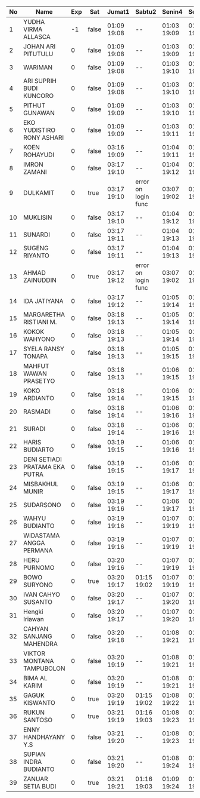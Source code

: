 | No | Name | Exp | Sat | Jumat1 | Sabtu2 | Senin4 | Selasa5 | Rabu6 |
|-----|-----|-----|-----|-----|-----|-----|-----|-----|
| 1 | YUDHA VIRMA ALLASCA | -1 | false | 01:09 19:08 | -- | 01:03 19:09 | 01:26 19:05 | 01:06 19:09 |
| 2 | JOHAN ARI PITUTULU | 0 | false | 01:09 19:08 | -- | 01:03 19:09 | 01:26 19:05 | 01:06 19:09 |
| 3 | WARIMAN | 0 | false | 01:09 19:08 | -- | 01:03 19:10 | 01:26 19:06 | 01:06 19:09 |
| 4 | ARI SUPRIH BUDI KUNCORO | 0 | false | 01:09 19:08 | -- | 01:03 19:10 | 01:26 19:06 | 01:06 19:09 |
| 5 | PITHUT GUNAWAN | 0 | false | 01:09 19:09 | -- | 01:03 19:10 | 01:26 19:06 | 01:06 19:09 |
| 6 | EKO YUDISTIRO RONY ASHARI | 0 | false | 01:09 19:09 | -- | 01:03 19:11 | 01:26 19:07 | 01:06 19:09 |
| 7 | KOEN ROHAYUDI | 0 | false | 03:16 19:09 | -- | 01:04 19:11 | 01:26 19:07 | 01:07 19:09 |
| 8 | IMRON ZAMANI | 0 | false | 03:17 19:10 | -- | 01:04 19:12 | 01:27 19:07 | 01:07 19:10 |
| 9 | DULKAMIT | 0 | true | 03:17 19:10 | error on login func | 03:07 19:02 | 01:04 19:12 | 01:27 19:08 | 01:07 19:10 |
| 10 | MUKLISIN | 0 | false | 03:17 19:10 | -- | 01:04 19:12 | 01:27 19:08 | 01:07 19:10 |
| 11 | SUNARDI | 0 | false | 03:17 19:11 | -- | 01:04 19:13 | 01:27 19:08 | 01:07 19:10 |
| 12 | SUGENG RIYANTO | 0 | false | 03:17 19:11 | -- | 01:04 19:13 | 01:27 19:09 | 01:07 19:10 |
| 13 | AHMAD ZAINUDDIN | 0 | true | 03:17 19:12 | error on login func | 03:07 19:02 | 01:05 19:14 | 01:27 19:09 | 01:07 19:10 |
| 14 | IDA JATIYANA | 0 | false | 03:17 19:12 | -- | 01:05 19:14 | 01:27 19:09 | 01:08 19:10 |
| 15 | MARGARETHA RISTIANI M. | 0 | false | 03:18 19:13 | -- | 01:05 19:14 | 01:28 19:10 | 01:08 19:11 |
| 16 | KOKOK WAHYONO | 0 | false | 03:18 19:13 | -- | 01:05 19:14 | 01:28 19:10 | 01:08 19:11 |
| 17 | SYELA RANSY TONAPA | 0 | false | 03:18 19:13 | -- | 01:05 19:15 | 01:28 19:10 | 01:08 19:11 |
| 18 | MAHFUT WAWAN PRASETYO | 0 | false | 03:18 19:13 | -- | 01:06 19:15 | 01:28 19:11 | 01:08 19:11 |
| 19 | KOKO ARDIANTO | 0 | false | 03:18 19:14 | -- | 01:06 19:15 | 01:28 19:11 | 01:08 19:11 |
| 20 | RASMADI | 0 | false | 03:18 19:14 | -- | 01:06 19:16 | 01:28 19:12 | 01:08 19:11 |
| 21 | SURADI | 0 | false | 03:18 19:14 | -- | 01:06 19:16 | 01:28 19:12 | 01:09 19:11 |
| 22 | HARIS BUDIARTO | 0 | false | 03:19 19:15 | -- | 01:06 19:16 | 01:29 19:12 | 01:09 19:12 |
| 23 | DENI SETIADI PRATAMA EKA PUTRA | 0 | false | 03:19 19:15 | -- | 01:06 19:17 | 01:29 19:13 | 01:09 19:12 |
| 24 | MISBAKHUL MUNIR | 0 | false | 03:19 19:15 | -- | 01:06 19:17 | 01:29 19:13 | 01:09 19:12 |
| 25 | SUDARSONO | 0 | false | 03:19 19:16 | -- | 01:06 19:17 | 01:29 19:13 | 03:06 19:12 |
| 26 | WAHYU BUDIANTO | 0 | false | 03:19 19:16 | -- | 01:07 19:19 | 01:29 19:14 | 03:06 19:12 |
| 27 | WIDASTAMA ANGGA PERMANA | 0 | false | 03:19 19:16 | -- | 01:07 19:19 | 01:29 19:15 | 03:06 19:12 |
| 28 | HERU PURNOMO | 0 | false | 03:20 19:16 | -- | 01:07 19:19 | 01:29 19:15 | 03:07 19:12 |
| 29 | BOWO SURYONO | 0 | true | 03:20 19:17 | 01:15 19:02 | 01:07 19:19 | 01:30 19:15 | 03:07 19:13 |
| 30 | IVAN CAHYO SUSANTO | 0 | false | 03:20 19:17 | -- | 01:07 19:20 | 01:30 19:16 | 03:07 19:13 |
| 31 | Hengki Iriawan | 0 | false | 03:20 19:17 | -- | 01:07 19:20 | 01:30 19:16 | 03:07 19:13 |
| 32 | CAHYAN SANJANG MAHENDRA | 0 | false | 03:20 19:18 | -- | 01:08 19:21 | 01:30 19:17 | 03:07 19:13 |
| 33 | VIKTOR MONTANA TAMPUBOLON | 0 | false | 03:20 19:19 | -- | 01:08 19:21 | 01:30 19:17 | 03:07 19:13 |
| 34 | BIMA AL KARIM | 0 | false | 03:20 19:19 | -- | 01:08 19:21 | 01:30 19:18 | 03:07 19:13 |
| 35 | GAGUK KISWANTO | 0 | true | 03:20 19:19 | 01:15 19:02 | 01:08 19:22 | 01:30 19:18 | 03:08 19:13 |
| 36 | RUKUN SANTOSO | 0 | true | 03:21 19:19 | 01:16 19:03 | 01:08 19:23 | 01:31 19:19 | 03:08 19:14 |
| 37 | ENNY HANDHAYANY Y.S | 0 | false | 03:21 19:20 | -- | 01:08 19:23 | 01:31 19:19 | 03:08 19:14 |
| 38 | SUPIAN INDRA BUDIANTO | 0 | false | 03:21 19:20 | -- | 01:08 19:24 | 01:31 19:20 | 03:08 19:14 |
| 39 | ZANUAR SETIA BUDI | 0 | true | 03:21 19:21 | 01:16 19:03 | 01:09 19:24 | 01:31 19:20 | 03:08 19:14 |
